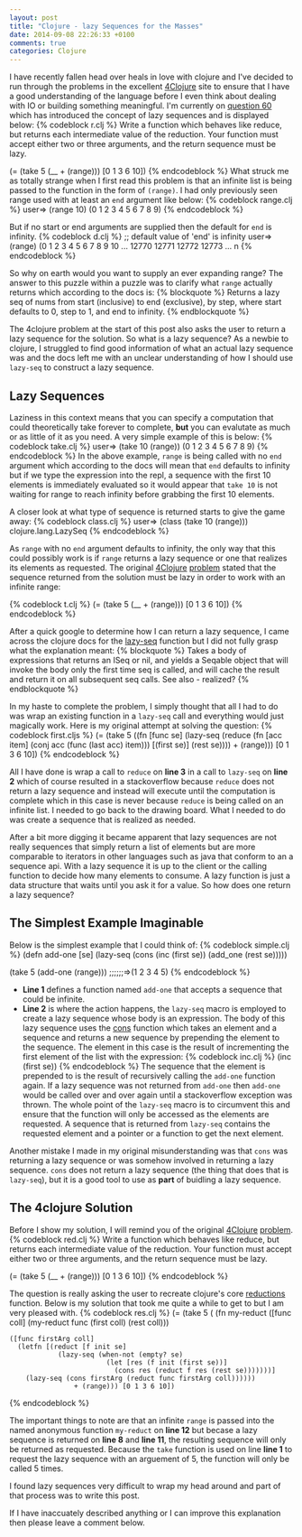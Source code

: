 ```yaml
---
layout: post
title: "Clojure - lazy Sequences for the Masses"
date: 2014-09-08 22:26:33 +0100
comments: true
categories: Clojure
---
```

I have recently fallen head over heals in love with clojure and I've decided to run through the problems in the excellent <a href="http://www.4clojure.com/" target="_blank">4Clojure</a> site to ensure that I have a good understanding of the language before I even think about dealing with IO or building something meaningful. I'm currently on <a href="http://www.4clojure.com/problem/60#prob-title" target="_blank">question 60</a> which has introduced the concept of lazy sequences and is displayed below:
{% codeblock r.clj %}
Write a function which behaves like reduce, but returns each intermediate value of the
reduction.  Your function must accept either two or three arguments, and the return
sequence must be lazy.

(= (take 5 (__ + (range))) [0 1 3 6 10])
{% endcodeblock %}
What struck me as totally strange when I first read this problem is that an infinite list is being passed to the function in the form of ```(range)```.  I had only previously seen range used with at least an ```end``` argument like below:
{% codeblock range.clj %}
user=> (range 10)
(0 1 2 3 4 5 6 7 8 9)
{% endcodeblock %}

But if no start or end arguments are supplied then the default for ```end``` is infinity.
{% codeblock d.clj %}
;; default value of 'end' is infinity
user=> (range)
(0 1 2 3 4 5 6 7 8 9 10 ... 12770 12771 12772 12773 ... n
{% endcodeblock %}

So why on earth would you want to supply an ever expanding range?  The answer to this puzzle within a puzzle was to clarify what ```range``` actually returns which according to the docs is:
{% blockquote %}
Returns a lazy seq of nums from start (inclusive) to end (exclusive), by step, where start defaults to 0, step to 1, and end to infinity.
{% endblockquote %}

The 4clojure problem at the start of this post also asks the user to return a lazy sequence for the solution.  So what is a lazy sequence?  As a newbie to clojure, I struggled to find good information of what an actual lazy sequence was and the docs left me with an unclear understanding of how I should use ```lazy-seq``` to construct a lazy sequence.

Lazy Sequences
--------------
Laziness in this context means that you can specify a computation that could theoretically take forever to complete, **but** you can evalutate as much or as little of it as you need.  A very simple example of this is below:
{% codeblock take.clj %}
user=> (take 10 (range))
(0 1 2 3 4 5 6 7 8 9)
{% endcodeblock %}
In the above example, ```range``` is being called with no ```end``` argument which according to the docs will mean that ```end``` defaults to infinity but if we type the expression into the repl, a sequence with the first 10 elements is immediately evaluated so it would appear that ```take 10``` is not waiting for range to reach infinity before grabbing the first 10 elements.

A closer look at what type of sequence is returned starts to give the game away:
{% codeblock class.clj %}
user=> (class (take 10 (range)))
clojure.lang.LazySeq
{% endcodeblock %}

As ```range``` with no ```end``` argument defaults to infinity, the only way that this could possibly work is if ```range``` returns a lazy sequence or one that realizes its elements as requested.  The original <a href ="http://www.4clojure.com/" target="_blank">4Clojure</a> <a href="http://www.4clojure.com/problem/60#prob-title" target="_blank">problem</a> stated that the sequence returned from the solution must be lazy in order to work with an infinite range:

{% codeblock t.clj %}
(= (take 5 (__ + (range))) [0 1 3 6 10])
{% endcodeblock %}

After a quick google to determine how I can return a lazy sequence, I came across the clojure docs for the <a href="http://clojuredocs.org/clojure_core/clojure.core/lazy-seq" target="_blank">lazy-seq</a> function but I did not fully grasp what the explanation meant:
{% blockquote %}
Takes a body of expressions that returns an ISeq or nil, and yields
a Seqable object that will invoke the body only the first time seq
is called, and will cache the result and return it on all subsequent
seq calls. See also - realized?
{% endblockquote %}

In my haste to complete the problem, I simply thought that all I had to do was wrap an existing function in a ```lazy-seq``` call and everything would just magically work.  Here is my original attempt at solving the question:
{% codeblock first.cljs %}
(= (take 5 ((fn [func se] 
    (lazy-seq 
        (reduce (fn [acc item] 
                      (conj acc (func (last acc) item)))
                        [(first se)] (rest se)))) +  (range))) [0 1 3 6 10])
{% endcodeblock %}

All I have done is wrap a call to ```reduce``` on **line 3** in a call to ```lazy-seq``` on **line 2**  which of course resulted in a stackoverflow because ```reduce``` does not return a lazy sequence and instead will execute until the computation is complete which in this case is never because ```reduce``` is being called on an infinite list.  I needed to go back to the drawing board.  What I needed to do was create a sequence that is realized as needed.

After a bit more digging it became apparent that lazy sequences are not really sequences that simply return a list of elements but are more comparable to iterators in other languages such as java that conform to an a sequence api.  With a lazy sequence it is up to the client or the calling function to decide how many elements to consume.  A lazy function is just a data structure that waits until you ask it for a value.  So how does one return a lazy sequence?

The Simplest Example Imaginable
-------------------------------
Below is the simplest example that I could think of:
{% codeblock simple.clj %}
(defn add-one [se] 
  (lazy-seq (cons (inc (first se)) (add_one (rest se)))))

(take 5 (add-one (range))) ;;;;;;=>(1 2 3 4 5)
{% endcodeblock %}
- **Line 1** defines a function named ```add-one``` that accepts a sequence that could be infinite.
- **Line 2** is where the action happens, the ```lazy-seq``` macro is employed to create a lazy sequence whose body is an expression.  The body of this lazy sequence uses the <a href="http://clojuredocs.org/clojure_core/clojure.core/cons">cons</a> function which takes an element and a sequence and returns a new sequence by prepending the element to the sequence.  The element in this case is the result of incrementing the first element of the list with the expression:
{% codeblock inc.clj %}
(inc (first se))
{% endcodeblock %}
The sequence that the element is prepended to is the result of recursively calling the ```add-one``` function again.  If a lazy sequence was not returned from ```add-one``` then ```add-one``` would be called over and over again until a stackoverflow exception was thrown.  The whole point of the ```lazy-seq``` macro is to circumvent this and ensure that the function will only be accessed as the elements are requested.  A sequence that is returned from ```lazy-seq``` contains the requested element and a pointer or a function to get the next element.

Another mistake I made in my original misunderstanding was that ```cons``` was returning a lazy sequence or was somehow involved in returning a lazy sequence.  ```cons``` does not return a lazy sequence (the thing that does that is ```lazy-seq```), but it is a good tool to use as **part** of buidling a lazy sequence.

The 4clojure Solution
---------------------
Before I show my solution, I will remind you of the original <a href ="http://www.4clojure.com/" target="_blank">4Clojure</a> <a href="http://www.4clojure.com/problem/60#prob-title" target="_blank">problem</a>.
{% codeblock red.clj %}
Write a function which behaves like reduce, but returns each intermediate value of the reduction.
Your function must accept either two or three arguments, and the return sequence must be lazy.

(= (take 5 (__ + (range))) [0 1 3 6 10])
{% endcodeblock %}

The question is really asking the user to recreate clojure's core <a href="http://clojuredocs.org/clojure_core/1.2.0/clojure.core/reductions" target="_blank">reductions</a> function.  Below is my solution that took me quite a while to get to but I am very pleased with.
{% codeblock res.clj %}
(= (take 5 (
  (fn my-reduct
    ([func coll]
       (my-reduct func (first coll) (rest coll)))
    
    ([func firstArg coll]
      (letfn [(reduct [f init se]
                (lazy-seq (when-not (empty? se)
                            (let [res (f init (first se))]
                              (cons res (reduct f res (rest se)))))))]
        (lazy-seq (cons firstArg (reduct func firstArg coll)))))) 
                    + (range))) [0 1 3 6 10])
{% endcodeblock %}

The important things to note are that an infinite ```range``` is passed into the named anonymous function ```my-reduct``` on **line 12** but becase a lazy sequence is returned on **line 8** and **line 11**, the resulting sequence will only be returned as requested.  Because the ```take``` function is used on line **line 1** to request the lazy sequence with an arguement of 5, the function will only be called 5 times.

I found lazy sequences very difficult to wrap my head around and part of that process was to write this post.

If I have inaccuately described anything or I can improve this explanation then please leave a comment below.